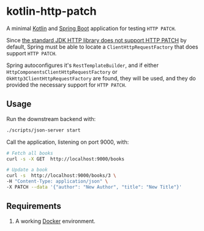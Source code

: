 # kotlin-http-patch

A minimal [Kotlin](https://kotlinlang.org) and [Spring Boot](https://spring.io/projects/spring-boot) application for
testing `HTTP PATCH`. 

Since [the standard JDK HTTP library does not support HTTP PATCH](https://docs.spring.io/spring-framework/docs/current/javadoc-api/org/springframework/web/client/RestTemplate.html#patchForObject-java.lang.String-java.lang.Object-java.lang.Class-java.util.Map-)
by default, Spring must be able to locate a `ClientHttpRequestFactory` that does support `HTTP PATCH`.

Spring autoconfigures it's `RestTemplateBuilder`, and if either `HttpComponentsClientHttpRequestFactory`
or `OkHttp3ClientHttpRequestFactory` are found, they will be used, and they do provided the necessary support
for `HTTP PATCH`.

## Usage

Run the downstream backend with:

```sh
./scripts/json-server start
```

Call the application, listening on port 9000, with:

```sh
# Fetch all books
curl -s -X GET  http://localhost:9000/books 

# Update a book
curl -s  http://localhost:9000/books/3 \
-H "Content-Type: application/json" \
-X PATCH --data '{"author": "New Author", "title": "New Title"}'
```

## Requirements

1. A working [Docker]() environment.

